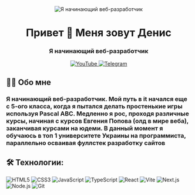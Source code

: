 <div align="center">
  <img src="https://user-images.githubusercontent.com/74038190/225813708-98b745f2-7d22-48cf-9150-083f1b00d6c9.gif" alt="Я начинающий веб-разработчик"/>
  <h1>Привет 👋 Меня зовут Денис</h1>
  <h3>Я начинающий веб-разработчик</h3>
   <a href="https://www.youtube.com/channel/UCwwqMgHKAgE7Wi8VEzdWM0Q" target="_blank">
    <img src="https://img.shields.io/badge/YouTube-red?style=for-the-badge&logo=youtube&logoColor=white" alt="YouTube">
  </a>
  <a href="https://t.me/Stenford" target="_blank">
    <img src="https://img.shields.io/badge/Telegram-blue?style=for-the-badge&logo=telegram&logoColor=white" alt="Telegram">
  </a>

  <div align="left">
    <h2>👩‍💻 Обо мне</h2>
    <h3>Я начинающий  веб-разработчик. Мой путь в it начался еще с 5-ого класса, когда я пытался делать простенькие игры используя Pascal ABC. Медленно я рос, проходя различные курсы, начиная с курсов Евгения Попова (олд в мире веба), заканчивая курсами на юдеми. В данный момент я обучаюсь в топ 1 университете Украины на программиста, параллельно осваивая фуллстек разработку сайтов</h3>
    
  <h2>🛠 Технологии:</h2>
   <img src="https://img.shields.io/badge/HTML5-E34F26?style=for-the-badge&logo=html5&logoColor=white" alt="HTML5">
  <img src="https://img.shields.io/badge/CSS3-1572B6?style=for-the-badge&logo=css3&logoColor=white" alt="CSS3">
  <img src="https://img.shields.io/badge/JavaScript-F7DF1E?style=for-the-badge&logo=javascript&logoColor=black" alt="JavaScript">
  <img src="https://img.shields.io/badge/TypeScript-3178C6?style=for-the-badge&logo=typescript&logoColor=white" alt="TypeScript">
  <img src="https://img.shields.io/badge/React-20232A?style=for-the-badge&logo=react&logoColor=61DAFB" alt="React">
  <img src="https://img.shields.io/badge/Vite-646CFF?style=for-the-badge&logo=vite&logoColor=white" alt="Vite">
  <img src="https://img.shields.io/badge/Next.js-000000?style=for-the-badge&logo=nextdotjs&logoColor=white" alt="Next.js">
  <img src="https://img.shields.io/badge/Node.js-339933?style=for-the-badge&logo=nodedotjs&logoColor=white" alt="Node.js">
  <img src="https://img.shields.io/badge/Git-F05032?style=for-the-badge&logo=git&logoColor=white" alt="Git">
  </div>

</div>
